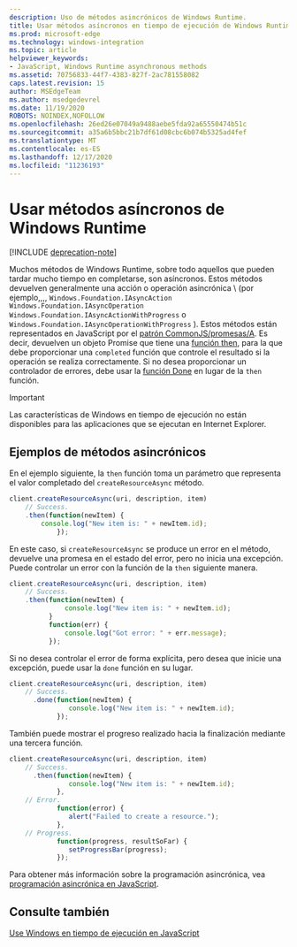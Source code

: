```yaml
---
description: Uso de métodos asincrónicos de Windows Runtime.
title: Usar métodos asíncronos en tiempo de ejecución de Windows Runtime
ms.prod: microsoft-edge
ms.technology: windows-integration
ms.topic: article
helpviewer_keywords:
- JavaScript, Windows Runtime asynchronous methods
ms.assetid: 70756833-44f7-4383-827f-2ac781558082
caps.latest.revision: 15
author: MSEdgeTeam
ms.author: msedgedevrel
ms.date: 11/19/2020
ROBOTS: NOINDEX,NOFOLLOW
ms.openlocfilehash: 26ed26e07049a9488aebe5fda92a65550474b51c
ms.sourcegitcommit: a35a6b5bbc21b7df61d08cbc6b074b5325ad4fef
ms.translationtype: MT
ms.contentlocale: es-ES
ms.lasthandoff: 12/17/2020
ms.locfileid: "11236193"
---
```

# Usar métodos asíncronos de Windows Runtime  

[!INCLUDE [deprecation-note](../includes/legacy-edge-note.md)]  

Muchos métodos de Windows Runtime, sobre todo aquellos que pueden tardar mucho tiempo en completarse, son asíncronos.  Estos métodos devuelven generalmente una acción o operación asincrónica \ (por ejemplo,,,, `Windows.Foundation.IAsyncAction` `Windows.Foundation.IAsyncOperation` `Windows.Foundation.IAsyncActionWithProgress` o `Windows.Foundation.IAsyncOperationWithProgress` \).  Estos métodos están representados en JavaScript por el [patrón CommonJS/promesas/A][CommonjsWikiPromises].  Es decir, devuelven un objeto Promise que tiene una [función then][PreviousVersionsWindowsAppsBr229728], para la que debe proporcionar una `completed` función que controle el resultado si la operación se realiza correctamente.  Si no desea proporcionar un controlador de errores, debe usar la [función Done][PreviousVersionsWindowsAppsHr701079] en lugar de la `then` función.  

> [!IMPORTANT]
> Las características de Windows en tiempo de ejecución no están disponibles para las aplicaciones que se ejecutan en Internet Explorer.  

## Ejemplos de métodos asincrónicos  

En el ejemplo siguiente, la `then` función toma un parámetro que representa el valor completado del `createResourceAsync` método.  

```javascript
client.createResourceAsync(uri, description, item)
    // Success.
    .then(function(newItem) {
        console.log("New item is: " + newItem.id);
            });
```  

En este caso, si `createResourceAsync` se produce un error en el método, devuelve una promesa en el estado del error, pero no inicia una excepción.  Puede controlar un error con la función de la `then` siguiente manera.  

```javascript
client.createResourceAsync(uri, description, item)
    // Success.
    .then(function(newItem) {
              console.log("New item is: " + newItem.id);
          }
          function(err) {
              console.log("Got error: " + err.message);
          });
```  

Si no desea controlar el error de forma explícita, pero desea que inicie una excepción, puede usar la `done` función en su lugar.  

```javascript
client.createResourceAsync(uri, description, item)
    // Success.
      .done(function(newItem) {
               console.log("New item is: " + newItem.id);
            });
```  

También puede mostrar el progreso realizado hacia la finalización mediante una tercera función.  

```javascript
client.createResourceAsync(uri, description, item)
    // Success.
      .then(function(newItem) {
               console.log("New item is: " + newItem.id);
            },
    // Error.
            function(error) {
               alert("Failed to create a resource.");
            },
    // Progress.
            function(progress, resultSoFar) {
               setProgressBar(progress);
            });
```  

Para obtener más información sobre la programación asincrónica, vea [programación asincrónica en JavaScript][PreviousVersionsWindowsAppsHh700330].  

## Consulte también  

[Use Windows en tiempo de ejecución en JavaScript][WindowsRuntimeJavascript]  

<!-- links -->  

[WindowsRuntimeJavascript]: ./using-the-windows-runtime-in-javascript.md "Usar Windows Runtime en JavaScript | Microsoft docs"  

[PreviousVersionsWindowsAppsBr229728]: /previous-versions/windows/apps/br229728(v=win.10) "Promise. then (método) | Microsoft docs"  
[PreviousVersionsWindowsAppsHh700330]: /previous-versions/windows/apps/hh700330(v=win.10) "Programación asincrónica en JavaScript (HTML) | Microsoft docs"
[PreviousVersionsWindowsAppsHr701079]: /previous-versions/windows/apps/hh701079(v=win.10) "Método Promise. Done | Microsoft docs"  

[CommonjsWikiPromises]: http://wiki.commonjs.org/wiki/Promises "Promesas | Wiki de especificaciones de CommonJS"  
